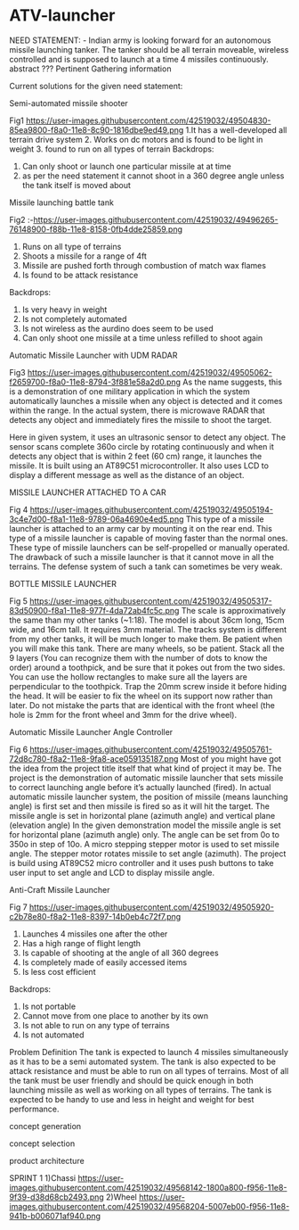 # ATV-launcher
NEED STATEMENT: - Indian army is looking forward for an autonomous missile launching tanker. The tanker should be all terrain moveable, wireless controlled and is supposed to launch at a time 4 missiles continuously.
abstract ???
Pertinent Gathering information

Current solutions for the given need statement:

Semi-automated missile shooter

Fig1 
https://user-images.githubusercontent.com/42519032/49504830-85ea9800-f8a0-11e8-8c90-1816dbe9ed49.png
1.It has a well-developed all terrain drive system 
2. Works on dc motors and is found to be light in weight
3. found to run on all types of terrain
Backdrops:
1. Can only shoot or launch one particular missile at at time
2. as per the need statement it  cannot shoot in a 360 degree angle unless the tank itself is moved about

Missile launching battle tank
 
Fig2 :-https://user-images.githubusercontent.com/42519032/49496265-76148900-f88b-11e8-8158-0fb4dde25859.png
1.	Runs on all type of terrains
2.	Shoots a missile for a range of 4ft
3.	Missile are pushed forth through combustion of match wax flames
4.	Is found to be attack resistance

Backdrops:
1.	Is very heavy in weight
2.	Is not completely automated
3.	Is not wireless as the aurdino does seem to be used
4.	Can only shoot one missile at a time unless refilled to shoot again


Automatic Missile Launcher with UDM RADAR

 
Fig3
https://user-images.githubusercontent.com/42519032/49505062-f2659700-f8a0-11e8-8794-3f881e58a2d0.png
As the name suggests, this is a demonstration of one military application in which the system automatically launches a missile when any object is detected and it comes within the range. In the actual system, there is microwave RADAR that detects any object and immediately fires the missile to shoot the target.
 
 
Here in given system, it uses an ultrasonic sensor to detect any object. The sensor scans complete 360o circle by rotating continuously and when it detects any object that is within 2 feet (60 cm) range, it launches the missile. It is built using an AT89C51 microcontroller. It also uses LCD to display a different message as well as the distance of an object. 
 




MISSILE LAUNCHER ATTACHED TO A CAR
 
Fig 4
https://user-images.githubusercontent.com/42519032/49505194-3c4e7d00-f8a1-11e8-9789-06a4690e4ed5.png
This type of a missile launcher is attached to an army car by mounting it on the rear end. This type of a missile launcher is capable of moving faster than the normal ones. These type of missile launchers can be self-propelled or manually operated. 
             The drawback of such a missile launcher is that it cannot move in all the terrains. The defense system of such a tank can sometimes be very weak.

BOTTLE MISSILE LAUNCHER
 
Fig 5
https://user-images.githubusercontent.com/42519032/49505317-83d50900-f8a1-11e8-977f-4da72ab4fc5c.png
The scale is approximatively the same than my other tanks (~1:18). The model is about 36cm long, 15cm wide, and 16cm tall. It requires 3mm material.
The tracks system is different from my other tanks, it will be much longer to make them. Be patient when you will make this tank.
There are many wheels, so be patient. Stack all the 9 layers (You can recognize them with the number of dots to know the order) around a toothpick, and be sure that it pokes out from the two sides. You can use the hollow rectangles to make sure all the layers are perpendicular to the toothpick.  Trap the 20mm screw inside it before hiding the head. It will be easier to fix the wheel on its support now rather than later.
Do not mistake the parts that are identical with the front wheel (the hole is 2mm for the front wheel and 3mm for the drive wheel).

Automatic Missile Launcher Angle Controller


 
Fig 6
https://user-images.githubusercontent.com/42519032/49505761-72d8c780-f8a2-11e8-9fa8-ace059135187.png
Most of you might have got the idea from the project title itself that what kind of project it may be. The project is the demonstration of automatic missile launcher that sets missile to correct launching angle before it’s actually launched (fired).
In actual automatic missile launcher system, the position of missile (means launching angle) is first set and then missile is fired so as it will hit the target. The missile angle is set in horizontal plane (azimuth angle) and vertical plane (elevation angle)
In the given demonstration model the missile angle is set for horizontal plane (azimuth angle) only. The angle can be set from 0o to 350o in step of 10o. A micro stepping stepper motor is used to set missile angle. The stepper motor rotates missile to set angle (azimuth). The project is build using AT89C52 micro controller and it uses push buttons to take user input to set angle and LCD to display missile angle.

Anti-Craft Missile Launcher

Fig 7
https://user-images.githubusercontent.com/42519032/49505920-c2b78e80-f8a2-11e8-8397-14b0eb4c72f7.png
1.	Launches 4 missiles one after the other
2.	Has a high range of flight length
3.	Is capable of shooting at the angle of all 360 degrees
4.	Is completely made of easily accessed items
5.	Is less cost efficient

Backdrops:
1.	Is not portable
2.	Cannot move from one place to another by its own
3.	Is not able to run on any type of terrains
4.	Is not automated 

Problem Definition 
The tank is expected to launch 4 missiles simultaneously as it has to be a semi automated system. The tank is also expected to be attack resistance and must be able to run on all types of terrains. Most of all the tank must be user friendly and should be quick enough in both launching missile as well as working on all types of terrains. The tank is expected to be handy to use and less in height and weight for best performance.


concept generation 

concept selection


product architecture 



SPRINT 1
1)Chassi
https://user-images.githubusercontent.com/42519032/49568142-1800a800-f956-11e8-9f39-d38d68cb2493.png
2)Wheel
https://user-images.githubusercontent.com/42519032/49568204-5007eb00-f956-11e8-941b-b006071af940.png









